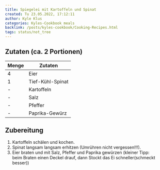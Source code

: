 ```yaml
---
title: Spiegelei mit Kartoffeln und Spinat
created: Tu 23.05.2022, 17:12:11
author: Kyle Klus
categories: Kyles-Cookbook meals
backlink: /posts/kyles-cookbook/Cooking-Recipes.html
tags: status/not_tree
---
```


## Zutaten (ca. 2 Portionen)

| Menge            | Zutaten                        |
| ---------------- | ------------------------------ |
| 4                | Eier                           |
| 1                | Tief-Kühl-Spinat               |
| -                | Kartoffeln                     |
| -                | Salz                           |
| -                | Pfeffer                        |
| -                | Paprika-Gewürz                 |

## Zubereitung

1. Kartoffeln schälen und kochen.
2. Spinat langsam langsam erhitzen (Umrühren nicht vergessen!!!).
3. Eier braten und mit Salz, Pfeffer und Paprika gewürzen (kleiner Tipp: beim Braten einen Deckel drauf, dann Stockt das Ei schneller(schmeckt besser))
